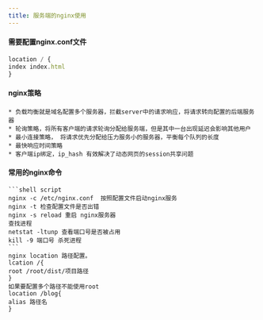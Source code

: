 ```yaml
---
title: 服务端的nginx使用
---
```

#### 需要配置nginx.conf文件
```javascript
location / {
index index.html
}
```
#### nginx策略
    * 负载均衡就是域名配置多个服务器，拦截server中的请求响应，将请求转向配置的后端服务器
    * 轮询策略，将所有客户端的请求轮询分配给服务端，但是其中一台出现延迟会影响其他用户
    * 最小连接策略， 将请求优先分配给压力服务小的服务器，平衡每个队列的长度
    * 最快响应时间策略
    * 客户端ip绑定，ip_hash 有效解决了动态网页的session共享问题
#### 常用的nginx命令
    ```shell script
    nginx -c /etc/nginx.conf  按照配置文件启动nginx服务
    nginx -t 检查配置文件是否出错
    nginx -s reload 重启 nginx服务器
    查找进程
    netstat -ltunp 查看端口号是否被占用
    kill -9 端口号 杀死进程
    ```
    nginx location 路径配置。
    lcation /{
    root /root/dist/项目路径
    }
    如果要配置多个路径不能使用root
    location /blog{
    alias 路径名
    }